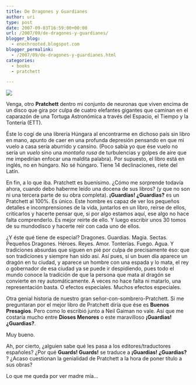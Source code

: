 ```yaml
---
title: De Dragones y Guardianes
author: uri
type: post
date: 2007-09-03T16:59:00+00:00
url: /2007/09/de-dragones-y-guardianes/
blogger_blog:
  - enochrooted.blogspot.com
blogger_permalink:
  - /2007/09/de-dragones-y-guardianes.html
categories:
  - books
  - pratchett

---
```

[<img style="display:block;text-align:center;cursor:hand;margin:0 auto 10px;" src="http://bp0.blogger.com/_WEHvyZj_jiU/Rtw91VcFtLI/AAAAAAAAA-4/ooM6SAbUOG4/s320/guards!guards!.jpg" border="0" />][1]

Venga, otro <span style="font-weight:bold;">Pratchett</span> dentro mi conjunto de neuronas que viven encima de un disco que gira por culpa de cuatro elefantes gigantes que caminan en el caparazón de una Tortuga Astronómica a través del Espacio, el Tiempo y la Tontería (ETT).

Éste lo cogí de una librería Húngara al encontrarme en dichoso país sin libro en mano, apunto de caer en una profunda depresión pensando en que mi vuelo a casa sería aburrido y cansino. (Poco sabía yo que ése vuelo no sería un <span style="font-style:italic;">vuelo</span> sino una <span style="font-style:italic;">montaña rusa</span> de turbulencias y golpes de aire que me impedirían enfocar una maldita palabra). Por supuesto, el libro está en inglés, no en húngaro. No sé húngaro. Tiene 14 declinaciones, ríete del Latín.

En fin, a lo que iba. Pratchett es buenísimo. ¿Cómo me sorprende todavía ahora, cuando debo haberme leído una docena de sus libros? (y que no son ni una tercera parte de su obra completa). <span style="font-weight:bold;">¡Guardias! ¿Guardias?</span> es un Pratchett al 100%. Es único. Este hombre es capaz de ver los pequeños detalles e incomprensiones de la vida, juntarlos en un libro, reírse de ellos, criticarlos y hacerte pensar que, si por algo estamos aquí, ese algo no hace falta comprenderlo. Es mejor reírte de ello. Y luego escribir unos 30 tomos de su mundodisco y hacerte reír con cada uno de ellos.

¿Y éste qué tiene de especial? Dragones. Guardias. Magia. Sectas. Pequeños Dragones. Héroes. Reyes. Amor. Tonterías. Fuego. Agua. Y tradiciones absurdas que siguen en pié por culpa de precisamente éso: que son tradiciones y siempre han sido así. Así pues, si un buen día aparece un dragón en tu ciudad, y aparece un hombre con una espada y lo mata, el rey o gobernador de esa ciudad ya se puede ir despidiendo, pues todo el mundo conoce la tradición de que la persona que mata al dragón se convierte en rey automáticamente. A veces no hace falta ni matarlo, una representación basta. O efectos especiales. Muchos efectos especiales.

Otra genial historia de nuestro gran señor-con-sombrero-Pratchett. Si me preguntaran por el mejor libro de Pratchett diría que ése es <span style="font-weight:bold;">Buenos Presagios</span>. Pero como lo escribió junto a Neil Gaiman no vale. Así que me costaría mucho entre <span style="font-weight:bold;">Dioses Menores</span> o este maravilloso <span style="font-weight:bold;">¡Guardias! ¿Guardias?</span>.

Muy bueno.

Ah, por cierto, ¿alguien sabe qué les pasa a los editores/traductores españoles? ¿Por qué <span style="font-weight:bold;">Guards! Guards!</span> se traduce a <span style="font-weight:bold;">¡Guardias! ¿Guardias?</span> ? ¿Acaso cuestionan la genialidad de Pratchett a la hora de poner título a sus obras? 

Lo que me queda por ver madre mía&#8230;

 [1]: http://bp0.blogger.com/_WEHvyZj_jiU/Rtw91VcFtLI/AAAAAAAAA-4/ooM6SAbUOG4/s1600-h/guards!guards!.jpg